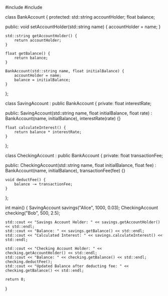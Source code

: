 #include <iostream>
#include <string>

class BankAccount {
protected:
    std::string accountHolder;
    float balance;

public:
    void setAccountHolder(std::string name) {
        accountHolder = name;
    }

    std::string getAccountHolder() {
        return accountHolder;
    }

    float getBalance() {
        return balance;
    }

    BankAccount(std::string name, float initialBalance) {
        accountHolder = name;
        balance = initialBalance;
    }
};

class SavingAccount : public BankAccount {
private:
    float interestRate;

public:
    SavingAccount(std::string name, float initialBalance, float rate) 
        : BankAccount(name, initialBalance), interestRate(rate) {}

    float calculateInterest() {
        return balance * interestRate;
    }
};

class CheckingAccount : public BankAccount {
private:
    float transactionFee;

public:
    CheckingAccount(std::string name, float initialBalance, float fee) 
        : BankAccount(name, initialBalance), transactionFee(fee) {}

    void deductFee() {
        balance -= transactionFee;
    }
};

int main() {
    SavingAccount savings("Alice", 1000, 0.03);
    CheckingAccount checking("Bob", 500, 2.5);

    std::cout << "Savings Account Holder: " << savings.getAccountHolder() << std::endl;
    std::cout << "Balance: " << savings.getBalance() << std::endl;
    std::cout << "Calculated Interest: " << savings.calculateInterest() << std::endl;

    std::cout << "Checking Account Holder: " << checking.getAccountHolder() << std::endl;
    std::cout << "Balance: " << checking.getBalance() << std::endl;
    checking.deductFee();
    std::cout << "Updated Balance after deducting fee: " << checking.getBalance() << std::endl;

    return 0;
}
